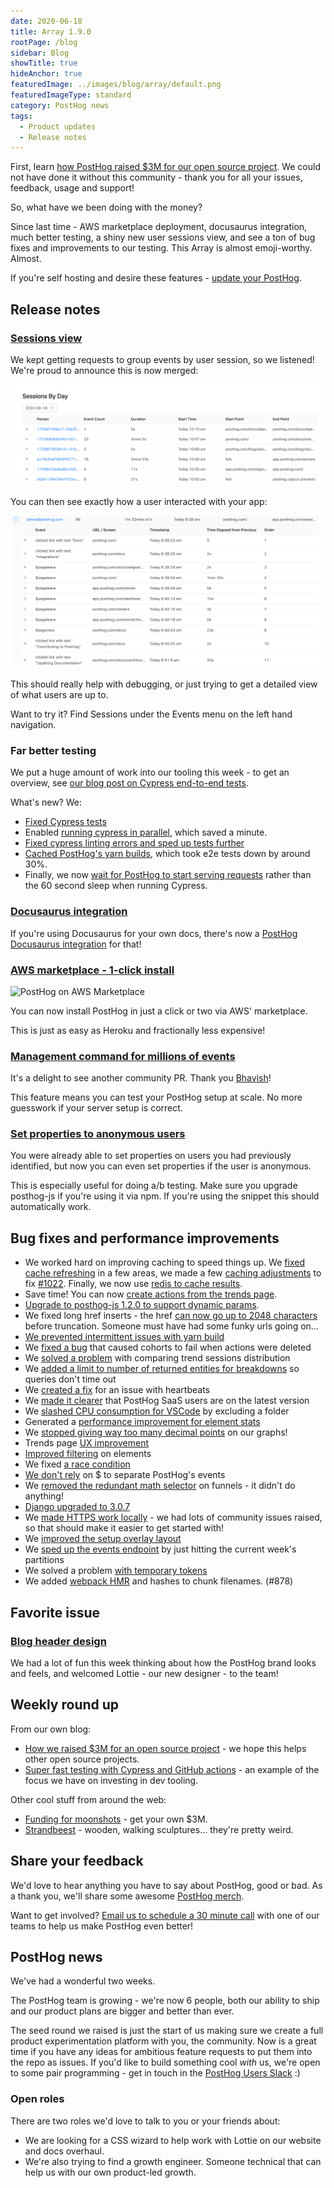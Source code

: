 ```yaml
---
date: 2020-06-18
title: Array 1.9.0
rootPage: /blog
sidebar: Blog
showTitle: true
hideAnchor: true
featuredImage: ../images/blog/array/default.png
featuredImageType: standard
category: PostHog news
tags:
  - Product updates
  - Release notes
---
```


First, learn [how PostHog raised $3M for our open source project](/blog/raising-3m-for-os). We could not have done it without this community - thank you for all your issues, feedback, usage and support!

So, what have we been doing with the money?

Since last time - AWS marketplace deployment, docusaurus integration, much better testing, a shiny new user sessions view, and see a ton of bug fixes and improvements to our testing. This Array is almost emoji-worthy. Almost.

If you're self hosting and desire these features - [update your PostHog](/docs/runbook/upgrading-posthog).

## Release notes

### [Sessions view](https://github.com/PostHog/posthog/pull/926)

We kept getting requests to group events by user session, so we listened! We're proud to announce this is now merged:

![sessions overview](../images/sessions-overview.png)

You can then see exactly how a user interacted with your app:

![sessions more detail](../images/session-broken-out.png)

This should really help with debugging, or just trying to get a detailed view of what users are up to.

Want to try it? Find Sessions under the Events menu on the left hand navigation.

### Far better testing

We put a huge amount of work into our tooling this week - to get an overview, see [our blog post on Cypress end-to-end tests](/blog/cypress-end-to-end-tests).

What's new? We:

* [Fixed Cypress tests](https://github.com/PostHog/posthog/pull/1015)
* Enabled [running cypress in parallel](https://github.com/PostHog/posthog/pull/959), which saved a minute.
* [Fixed cypress linting errors and sped up tests further](https://github.com/PostHog/posthog/pull/865)
* [Cached PostHog's yarn builds](https://github.com/PostHog/posthog/pull/927), which took e2e tests down by around 30%.
* Finally, we now [wait for PostHog to start serving requests](https://github.com/PostHog/posthog/pull/920) rather than the 60 second sleep when running Cypress.

### [Docusaurus integration](/docs/libraries/docusaurus)

If you're using Docusaurus for your own docs, there's now a [PostHog Docusaurus integration](/docs/libraries/docusaurus) for that!

### [AWS marketplace - 1-click install](https://aws.amazon.com/marketplace/pp/B089QN5DZM)

![PostHog on AWS Marketplace](../images/aws-posthog-marketplace.jpg)

You can now install PostHog in just a click or two via AWS' marketplace.

This is just as easy as Heroku and fractionally less expensive!

### [Management command for millions of events](https://github.com/PostHog/posthog/pull/475)

It's a delight to see another community PR. Thank you [Bhavish](https://github.com/bhavish-agarwal)!

This feature means you can test your PostHog setup at scale. No more guesswork if your server setup is correct.

### [Set properties to anonymous users](https://github.com/PostHog/posthog-js/pull/43)

You were already able to set properties on users you had previously identified, but now you can even set properties if the user is anonymous.

This is especially useful for doing a/b testing. Make sure you upgrade posthog-js if you're using it via npm. If you're using the snippet this should automatically work.

## Bug fixes and performance improvements

* We worked hard on improving caching to speed things up. We [fixed cache refreshing](https://github.com/PostHog/posthog/pull/1035) in a few areas, we made a few [caching adjustments](https://github.com/PostHog/posthog/pull/1023) to fix [#1022](https://github.com/PostHog/posthog/issues/1022). Finally, we now use [redis to cache results](https://github.com/PostHog/posthog/pull/972).
* Save time! You can now [create actions from the trends page](https://github.com/PostHog/posthog/pull/990).
* [Upgrade to posthog-js 1.2.0 to support dynamic params](https://github.com/PostHog/posthog/pull/957).
* We fixed long href inserts - the href [can now go up to 2048 characters](https://github.com/PostHog/posthog/pull/1027) before truncation. Someone must have had some funky urls going on…
* [We prevented intermittent issues with yarn build](https://github.com/PostHog/posthog/pull/1026)
* We [fixed a bug](https://github.com/PostHog/posthog/pull/1021) that caused cohorts to fail when actions were deleted
* We [solved a problem](https://github.com/PostHog/posthog/pull/980) with comparing trend sessions distribution
* We [added a limit to number of returned entities for breakdowns](https://github.com/PostHog/posthog/pull/1008) so queries don't time out
* We [created a fix](https://github.com/PostHog/posthog/pull/1013) for an issue with heartbeats
* We [made it clearer](https://github.com/PostHog/posthog/pull/1014) that PostHog SaaS users are on the latest version
* We [slashed CPU consumption for VSCode](https://github.com/PostHog/posthog/pull/1007) by excluding a folder
* Generated a [performance improvement for element stats](https://github.com/PostHog/posthog/pull/991)
* We [stopped giving way too many decimal points](https://github.com/PostHog/posthog/pull/984) on our graphs!
* Trends page [UX improvement](https://github.com/PostHog/posthog/pull/919)
* [Improved filtering](https://github.com/PostHog/posthog/pull/986) on elements
* We fixed [a race condition](https://github.com/PostHog/posthog/pull/973/commits/953af2326dff94e8ae1d75cd6ea0fc2c64567857)
* [We don't rely](https://github.com/PostHog/posthog/pull/949) on $ to separate PostHog's events
* We [removed the redundant math selector](https://github.com/PostHog/posthog/pull/950) on funnels - it didn't do anything!
* [Django upgraded to 3.0.7](https://github.com/PostHog/posthog/pull/932)
* We [made HTTPS work locally](https://github.com/PostHog/posthog/pull/910) - we had lots of community issues raised, so that should make it easier to get started with!
* We [improved the setup overlay layout](https://github.com/PostHog/posthog/pull/904)
* We [sped up the events endpoint](https://github.com/PostHog/posthog/pull/903) by just hitting the current week's partitions
* We solved a problem [with temporary tokens](https://github.com/PostHog/posthog/pull/909)
* We added [webpack HMR](https://github.com/PostHog/posthog/pull/878) and hashes to chunk filenames. (#878)

## Favorite issue

### [Blog header design](https://github.com/PostHog/posthog.com/issues/128)

We had a lot of fun this week thinking about how the PostHog brand looks and feels, and welcomed Lottie - our new designer - to the team!

## Weekly round up

From our own blog:

* [How we raised $3M for an open source project](/blog/raising-3m-for-os) - we hope this helps other open source projects.
* [Super fast testing with Cypress and GitHub actions](/blog/cypress-end-to-end-tests) - an example of the focus we have on investing in dev tooling.

Other cool stuff from around the web:

* [Funding for moonshots](https://apolloprojects.com/) - get your own $3M.
* [Strandbeest](https://www.strandbeest.com/) - wooden, walking sculptures… they're pretty weird.

## Share your feedback
We'd love to hear anything you have to say about PostHog, good or bad. As a thank you, we'll share some awesome [PostHog merch](https://merch.posthog.com).

Want to get involved? [Email us to schedule a 30 minute call](mailto:hey@posthog.com) with one of our teams to help us make PostHog even better!


## PostHog news

We've had a wonderful two weeks.

The PostHog team is growing - we're now 6 people, both our ability to ship and our product plans are bigger and better than ever.

The seed round we raised is just the start of us making sure we create a full product experimentation platform with you, the community. Now is a great time if you have any ideas for ambitious feature requests to put them into the repo as issues. If you'd like to build something cool *with* us, we're open to some pair programming - get in touch in the [PostHog Users Slack](https://join.slack.com/t/posthogusers/shared_invite/zt-1ou84aphe-R3H5OE9Uu6i8Fq4EHCWzbg) :)

### Open roles

There are two roles we'd love to talk to you or your friends about:

* We are looking for a CSS wizard to help work with Lottie on our website and docs overhaul.
* We're also trying to find a growth engineer. Someone technical that can help us with our own product-led growth.

<ArrayCTA />

